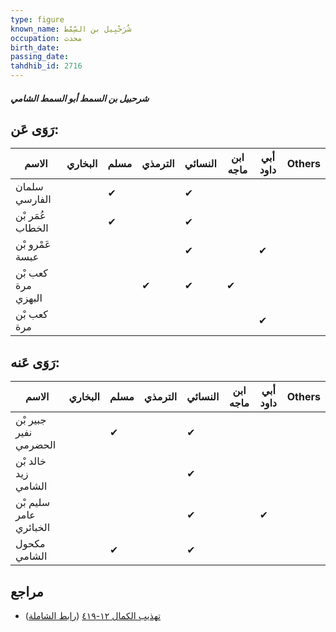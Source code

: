 ```yaml
---
type: figure
known_name: شُرَحْبِيل بن السِّمْط
occupation: محدث
birth_date:
passing_date:
tahdhib_id: 2716
---
```

##### شرحبيل بن السمط أبو السمط الشامي

## رَوَى عَن:
| الاسم              | البخاري | مسلم | الترمذي | النسائي | ابن ماجه | أبي داود | Others |
| ------------------ | ------- | ---- | ------- | ------- | -------- | -------- | ------ |
| سلمان الفارسي      |         | ✔    |         | ✔       |          |          |        |
| عُمَر بْن الخطاب   |         | ✔    |         | ✔       |          |          |        |
| عَمْرو بْن عبسة    |         |      |         | ✔       |          | ✔        |        |
| كعب بْن مرة البهزي |         |      | ✔       | ✔       | ✔        |          |        |
| كعب بْن مرة        |         |      |         |         |          | ✔        |        |
## رَوَى عَنه:
| الاسم                  | البخاري | مسلم | الترمذي | النسائي | ابن ماجه | أبي داود | Others |
| ---------------------- | ------- | ---- | ------- | ------- | -------- | -------- | ------ |
| جبير بْن نفير الحضرمي  |         | ✔    |         | ✔       |          |          |        |
| خالد بْن زيد الشامي    |         |      |         | ✔       |          |          |        |
| سليم بْن عامر الخبائري |         |      |         | ✔       |          | ✔        |        |
| مكحول الشامي           |         | ✔    |         | ✔       |          |          |        |
## مراجع
- [تهذيب الكمال ١٢-٤١٩](obsidian://open?vault=Tahdhib-al-Kamal&file=Figures/٢٧١٦-شرحبيل%20بن%20السمط%20أبو%20السمط%20الشامي) ([رابط الشاملة](https://shamela.ws/book/3722/6192))